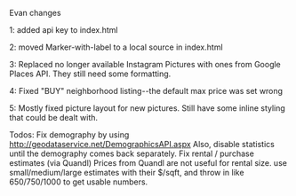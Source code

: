 Evan changes

1: added api key to index.html 
    <script src="https://maps.googleapis.com/maps/api/js?key=AIzaSyBA-HMQEmr9vMPbXjQBNlSuSITDRHlzTpQ&libraries=places"></script>

2: moved Marker-with-label to a local source in index.html
    <script src="lib/markerwithlabel.min.js"></script>

3: Replaced no longer available Instagram Pictures with ones from Google Places API.  They still need some formatting.

4: Fixed "BUY" neighborhood listing--the default max price was set wrong

5: Mostly fixed picture layout for new pictures.  Still have some inline styling that could be dealt with.

Todos:  Fix demography by using http://geodataservice.net/DemographicsAPI.aspx  Also, disable statistics until the demography comes back separately.
        Fix rental / purchase estimates (via Quandl)
        Prices from Quandl are not useful for rental size.  use small/medium/large estimates with their $/sqft, and throw in like 650/750/1000 to get usable numbers.